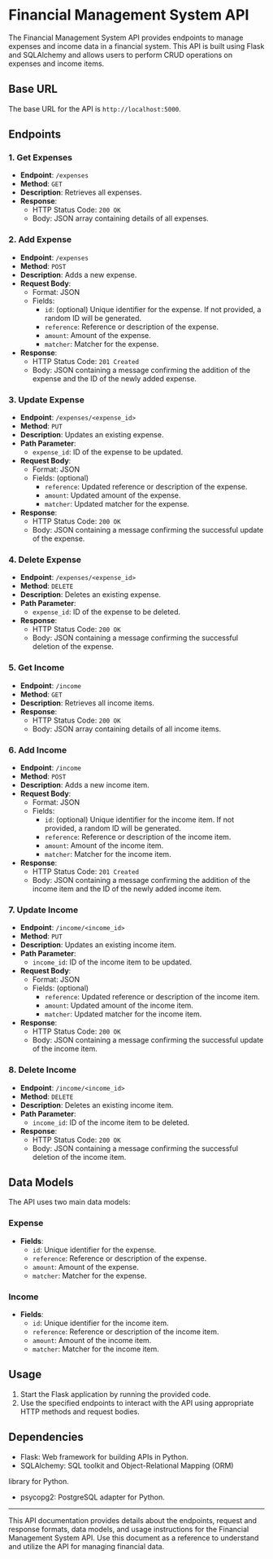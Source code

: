 # Financial Management System API

The Financial Management System API provides endpoints to manage expenses and income data in a financial system. This API is built using Flask and SQLAlchemy and allows users to perform CRUD operations on expenses and income items.

## Base URL

The base URL for the API is `http://localhost:5000`.

## Endpoints

### 1. Get Expenses

- **Endpoint**: `/expenses`
- **Method**: `GET`
- **Description**: Retrieves all expenses.
- **Response**:
  - HTTP Status Code: `200 OK`
  - Body: JSON array containing details of all expenses.

### 2. Add Expense

- **Endpoint**: `/expenses`
- **Method**: `POST`
- **Description**: Adds a new expense.
- **Request Body**:
  - Format: JSON
  - Fields:
    - `id`: (optional) Unique identifier for the expense. If not provided, a random ID will be generated.
    - `reference`: Reference or description of the expense.
    - `amount`: Amount of the expense.
    - `matcher`: Matcher for the expense.
- **Response**:
  - HTTP Status Code: `201 Created`
  - Body: JSON containing a message confirming the addition of the expense and the ID of the newly added expense.

### 3. Update Expense

- **Endpoint**: `/expenses/<expense_id>`
- **Method**: `PUT`
- **Description**: Updates an existing expense.
- **Path Parameter**:
  - `expense_id`: ID of the expense to be updated.
- **Request Body**:
  - Format: JSON
  - Fields: (optional)
    - `reference`: Updated reference or description of the expense.
    - `amount`: Updated amount of the expense.
    - `matcher`: Updated matcher for the expense.
- **Response**:
  - HTTP Status Code: `200 OK`
  - Body: JSON containing a message confirming the successful update of the expense.

### 4. Delete Expense

- **Endpoint**: `/expenses/<expense_id>`
- **Method**: `DELETE`
- **Description**: Deletes an existing expense.
- **Path Parameter**:
  - `expense_id`: ID of the expense to be deleted.
- **Response**:
  - HTTP Status Code: `200 OK`
  - Body: JSON containing a message confirming the successful deletion of the expense.

### 5. Get Income

- **Endpoint**: `/income`
- **Method**: `GET`
- **Description**: Retrieves all income items.
- **Response**:
  - HTTP Status Code: `200 OK`
  - Body: JSON array containing details of all income items.

### 6. Add Income

- **Endpoint**: `/income`
- **Method**: `POST`
- **Description**: Adds a new income item.
- **Request Body**:
  - Format: JSON
  - Fields:
    - `id`: (optional) Unique identifier for the income item. If not provided, a random ID will be generated.
    - `reference`: Reference or description of the income item.
    - `amount`: Amount of the income item.
    - `matcher`: Matcher for the income item.
- **Response**:
  - HTTP Status Code: `201 Created`
  - Body: JSON containing a message confirming the addition of the income item and the ID of the newly added income item.

### 7. Update Income

- **Endpoint**: `/income/<income_id>`
- **Method**: `PUT`
- **Description**: Updates an existing income item.
- **Path Parameter**:
  - `income_id`: ID of the income item to be updated.
- **Request Body**:
  - Format: JSON
  - Fields: (optional)
    - `reference`: Updated reference or description of the income item.
    - `amount`: Updated amount of the income item.
    - `matcher`: Updated matcher for the income item.
- **Response**:
  - HTTP Status Code: `200 OK`
  - Body: JSON containing a message confirming the successful update of the income item.

### 8. Delete Income

- **Endpoint**: `/income/<income_id>`
- **Method**: `DELETE`
- **Description**: Deletes an existing income item.
- **Path Parameter**:
  - `income_id`: ID of the income item to be deleted.
- **Response**:
  - HTTP Status Code: `200 OK`
  - Body: JSON containing a message confirming the successful deletion of the income item.

## Data Models

The API uses two main data models:

### Expense

- **Fields**:
  - `id`: Unique identifier for the expense.
  - `reference`: Reference or description of the expense.
  - `amount`: Amount of the expense.
  - `matcher`: Matcher for the expense.

### Income

- **Fields**:
  - `id`: Unique identifier for the income item.
  - `reference`: Reference or description of the income item.
  - `amount`: Amount of the income item.
  - `matcher`: Matcher for the income item.

## Usage

1. Start the Flask application by running the provided code.
2. Use the specified endpoints to interact with the API using appropriate HTTP methods and request bodies.

## Dependencies

- Flask: Web framework for building APIs in Python.
- SQLAlchemy: SQL toolkit and Object-Relational Mapping (ORM)

 library for Python.
- psycopg2: PostgreSQL adapter for Python.

---

This API documentation provides details about the endpoints, request and response formats, data models, and usage instructions for the Financial Management System API. Use this document as a reference to understand and utilize the API for managing financial data.